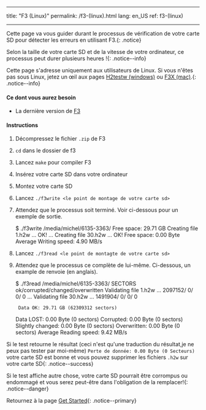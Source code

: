 * * *

title: "F3 (Linux)" permalink: /f3-(linux).html lang: en_US ref: f3-(linux)

* * *

Cette page va vous guider durant le processus de vérification de votre carte SD pour détecter les erreurs en utilisant F3.{: .notice}

Selon la taille de votre carte SD et de la vitesse de votre ordinateur, ce processus peut durer plusieurs heures !{: .notice--info}

Cette page s'adresse uniquement aux utilisateurs de Linux. Si vous n'êtes pas sous Linux, jetez un œil aux pages [H2testw (windows)](h2testw-(windows)) ou [F3X (mac)](f3x-(mac)).{: .notice--info}

#### Ce dont vous aurez besoin

* La dernière version de [F3](https://github.com/AltraMayor/f3/archive/v6.0.zip)

#### Instructions

  1. Décompressez le fichier `.zip` de F3
  2. `cd` dans le dossier de f3
  3. Lancez `make` pour compiler F3
  4. Insérez votre carte SD dans votre ordinateur
  5. Montez votre carte SD
  6. Lancez `./f3write <le point de montage de votre carte sd>`
  7. Attendez que le processus soit terminé. Voir ci-dessous pour un exemple de sortie.
    
        $ ./f3write /media/michel/6135-3363/
         Free space: 29.71 GB
        Creating file 1.h2w ... OK!
        ...
        Creating file 30.h2w ... OK!
        Free space: 0.00 Byte
        Average Writing speed: 4.90 MB/s
        

  8. Lancez `./f3read <le point de montagte de votre carte sd>`

  9. Attendez que le processus ce complète de lui-même. Ci-dessous, un example de renvoie (en anglais).
    
        $ ./f3read /media/michel/6135-3363/
                          SECTORS      ok/corrupted/changed/overwritten
        Validating file 1.h2w ... 2097152/        0/      0/      0
        ...
        Validating file 30.h2w ... 1491904/        0/      0/      0
        
          Data OK: 29.71 GB (62309312 sectors)
        Data LOST: 0.00 Byte (0 sectors)
                   Corrupted: 0.00 Byte (0 sectors)
            Slightly changed: 0.00 Byte (0 sectors)
                 Overwritten: 0.00 Byte (0 sectors)
        Average Reading speed: 9.42 MB/s
        

Si le test retourne le résultat (ceci n'est qu'une traduction du résultat,je ne peux pas tester par moi-même) `Perte de donnée: 0.00 Byte (0 Secteurs)` votre carte SD est bonne et vous pouvez supprimer les fichiers `.h2w` sur votre carte SD{: .notice--success}

Si le test affiche autre chose, votre carte SD pourrait être corrompus ou endommagé et vous serez peut-être dans l'obligation de la remplacer!{: .notice--danger}

Retournez à la page [Get Started](get-started){: .notice--primary}